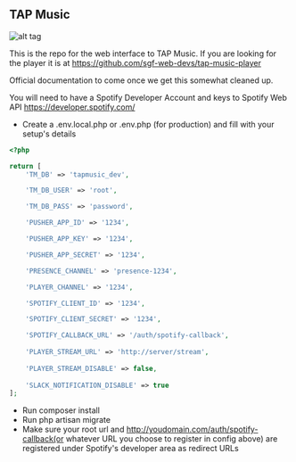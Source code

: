 ## TAP Music

![alt tag](https://cldup.com/DllsrMa3JH-3000x3000.png)

This is the repo for the web interface to TAP Music.  If you are looking for the player it is at
https://github.com/sgf-web-devs/tap-music-player

Official documentation to come once we get this somewhat cleaned up.

You will need to have a Spotify Developer Account and keys to Spotify Web API
https://developer.spotify.com/

- Create a .env.local.php or .env.php (for production) and fill with your setup's details
```php
<?php

return [
    'TM_DB' => 'tapmusic_dev',

    'TM_DB_USER' => 'root',

    'TM_DB_PASS' => 'password',

    'PUSHER_APP_ID' => '1234',

    'PUSHER_APP_KEY' => '1234',

    'PUSHER_APP_SECRET' => '1234',

    'PRESENCE_CHANNEL' => 'presence-1234',

    'PLAYER_CHANNEL' => '1234',

    'SPOTIFY_CLIENT_ID' => '1234',

    'SPOTIFY_CLIENT_SECRET' => '1234',

    'SPOTIFY_CALLBACK_URL' => '/auth/spotify-callback',
    
    'PLAYER_STREAM_URL' => 'http://server/stream',
    
    'PLAYER_STREAM_DISABLE' => false,
    
    'SLACK_NOTIFICATION_DISABLE' => true
];
```
- Run composer install
- Run php artisan migrate
- Make sure your root url and http://youdomain.com/auth/spotify-callback(or whatever URL you choose to register in config above) are registered under Spotify's developer area as redirect URLs
